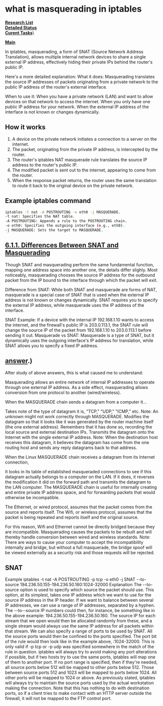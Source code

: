 # what is masquerading in iptables

**[Research List](../../../../../research_list.md)**\
**[Detailed Status](../../../../../../a_status/detailed_status.md)**\
**[Curent Tasks](../../../../../../a_status/current_tasks.md)**\

**[Main](../../../../../../README.md)**

In iptables, masquerading, a form of SNAT (Source Network Address Translation), allows multiple internal network devices to share a single external IP address, effectively hiding their private IPs behind the router's public IP.

Here's a more detailed explanation:
What it does:
Masquerading translates the source IP addresses of packets originating from a private network to the public IP address of the router's external interface.

When to use it:
When you have a private network (LAN) and want to allow devices on that network to access the internet.
When you only have one public IP address for your network.
When the external IP address of the interface is not known or changes dynamically.

## How it works

1. A device on the private network initiates a connection to a server on the internet.
2. The packet, originating from the private IP address, is intercepted by the router.
3. The router's iptables NAT masquerade rule translates the source IP address to the router's public IP.
4. The modified packet is sent out to the internet, appearing to come from the router.
5. When the response packet returns, the router uses the same translation to route it back to the original device on the private network.

## Example iptables command

```bash
iptables -t nat -A POSTROUTING -o eth0 -j MASQUERADE. 
-t nat: Specifies the NAT table. 
-A POSTROUTING: Appends a rule to the POSTROUTING chain. 
-o eth0: Specifies the outgoing interface (e.g., eth0). 
-j MASQUERADE: Sets the target to MASQUERADE. 

```

## **[6.1.1. Differences Between SNAT and Masquerading](http://linux-ip.net/html/snat-intro.html)**

Though SNAT and masquerading perform the same fundamental function, mapping one address space into another one, the details differ slighly. Most noticeably, masquerading chooses the source IP address for the outbound packet from the IP bound to the interface through which the packet will exit.

Difference from SNAT:
While both SNAT and masquerade are forms of NAT, masquerade is a special case of SNAT that is used when the external IP address is not known or changes dynamically. SNAT requires you to specify the external IP address, while masquerade uses the IP address of the interface.

SNAT Example:
If a device with the internal IP 192.168.1.10 wants to access the internet, and the firewall's public IP is 203.0.113.1, the SNAT rule will change the source IP of the packet from 192.168.1.10 to 203.0.113.1 before sending it out.
Masquerade vs SNAT:
Masquerade is a type of SNAT, but it dynamically uses the outgoing interface's IP address for translation, while SNAT allows you to specify a fixed IP address.

## **[answer](https://askubuntu.com/questions/466445/what-is-masquerade-in-the-context-of-iptables#:~:text=MASQUERADE%20is%20an%20iptables%20target,server%20gets%20external%20ip%20dynamically).)**

After study of above answers, this is what caused me to understand:

Masquerading allows an entire network of internal IP addresses to operate through one external IP address. As a side effect, masquerading allows conversion from one protocol to another (wired/wireless).

When the MASQUERADE chain sends a datagram from a computer it...

Takes note of the type of datagram it is, "TCP," "UDP," "ICMP," etc. Note: An unknown might not work correctly through MASQUERADE.
Modifies the datagram so that it looks like it was generated by the router machine itself (the one external address).
Remembers that it has done so, recording the local source and external destination IPs.
Transmits the datagram onto the Internet with the single external IP address.
Note: When the destination host receives this datagram, it believes the datagram has come from the one routing host and sends any reply datagrams back to that address.

When the Linux MASQUERADE chain receives a datagram from its Internet connection,

It looks in its table of established masqueraded connections to see if this datagram actually belongs to a computer on the LAN.
If it does, it reverses the modification it did on the forward path and transmits the datagram to the LAN computer.
The MASQUERADE chain is useful for internally creating and entire private IP address space, and for forwarding packets that would otherwise be incompatible.

The Ethernet, or wired protocol, assumes that the packet comes from the source and reports itself. The Wifi, or wireless protocol, assumes that the packet is being repeated and reports itself and the original source.

For this reason, Wifi and Ethernet cannot be directly bridged because they are incompatible. Masquerading causes the packets to be rebuilt and will thereby handle conversion between wired and wireless standards. Note: There are ways to cause your computer to accept the incompatibility internally and bridge, but without a full masquerade, the bridge spoof will be viewed externally as a security risk and those requests will be rejected.

## SNAT

Example iptables -t nat -A POSTROUTING -p tcp -o eth0 -j SNAT --to-source 194.236.50.155-194.236.50.160:1024-32000
Explanation The --to-source option is used to specify which source the packet should use. This option, at its simplest, takes one IP address which we want to use for the source IP address in the IP header. If we want to balance between several IP addresses, we can use a range of IP addresses, separated by a hyphen. The --to--source IP numbers could then, for instance, be something like in the above example: 194.236.50.155-194.236.50.160. The source IP for each stream that we open would then be allocated randomly from these, and a single stream would always use the same IP address for all packets within that stream. We can also specify a range of ports to be used by SNAT. All the source ports would then be confined to the ports specified. The port bit of the rule would then look like in the example above, :1024-32000. This is only valid if -p tcp or -p udp was specified somewhere in the match of the rule in question. iptables will always try to avoid making any port alterations if possible, but if two hosts try to use the same ports, iptables will map one of them to another port. If no port range is specified, then if they're needed, all source ports below 512 will be mapped to other ports below 512. Those between source ports 512 and 1023 will be mapped to ports below 1024. All other ports will be mapped to 1024 or above. As previously stated, iptables will always try to maintain the source ports used by the actual workstation making the connection. Note that this has nothing to do with destination ports, so if a client tries to make contact with an HTTP server outside the firewall, it will not be mapped to the FTP control port.

